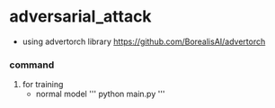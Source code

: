 # adversarial_attack
- using advertorch library
https://github.com/BorealisAI/advertorch

### command
1. for training
   - normal model
     '''
     python main.py
     '''
  

